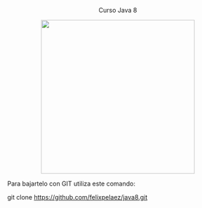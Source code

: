 <p align="center">Curso Java 8</p>

<p align="center">
  <img src="file/image8.png" width="350"/>
</p>

Para bajartelo con GIT utiliza este comando:

git clone https://github.com/felixpelaez/java8.git

